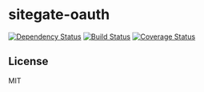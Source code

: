 # sitegate-oauth

[![Dependency Status](https://david-dm.org/sitegate/oauth/status.svg?style=flat)](https://david-dm.org/sitegate/oauth)
[![Build Status](http://img.shields.io/travis/sitegate/oauth.svg?style=flat)](https://travis-ci.org/sitegate/oauth)
[![Coverage Status](https://coveralls.io/repos/sitegate/oauth/badge.svg?branch=canary&service=github)](https://coveralls.io/github/sitegate/oauth?branch=canary)


## License

MIT
